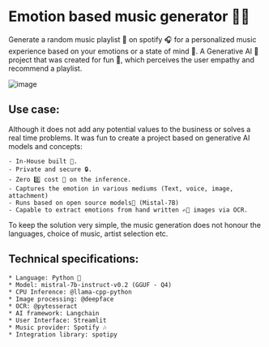 # Emotion based music generator 🎹🥁
Generate a random music playlist 🎵 on spotify 🎧 for a personalized music experience based on your emotions or a state of mind 🧠. A Generative AI 🤖 project that was created for fun 🤩, which perceives the user empathy and recommend a playlist.

![image](https://github.com/user-attachments/assets/92540611-859b-4710-9432-d750a820c45b)


## Use case: 
Although it does not add any potential values to the business or solves a real time problems. It was fun to create a project based on generative AI models and concepts:

    - In-House built 💼.
    - Private and secure 🔒.
    - Zero 0️⃣ cost 💸 on the inference. 
    - Captures the emotion in various mediums (Text, voice, image, attachment)
    - Runs based on open source models🤖 (Mistal-7B)
    - Capable to extract emotions from hand written ✍🏼 images via OCR.

To keep the solution very simple, the music generation does not honour the languages, choice of music, artist selection etc.

## Technical specifications:
    * Language: Python 🐍
    * Model: mistral-7b-instruct-v0.2 (GGUF - Q4)
    * CPU Inference: @llama-cpp-python
    * Image processing: @deepface 
    * OCR: @pytesseract
    * AI framework: Langchain
    * User Interface: Streamlit
    * Music provider: Spotify 🎶
    * Integration library: spotipy
    

